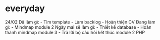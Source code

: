 # everyday
24/02
  Đã làm gì:
    - Tìm template
    - Làm backlog
    - Hoàn thiện CV
  Đang làm gì:
    - Mindmap module 2
  Ngày mai sẽ làm gì:
    - Thiết kế database
    - Hoàn thành mindmap module 3
    - Trả lời bộ câu hỏi kết thúc module 2 PHP
